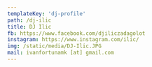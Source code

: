```yaml
---
templateKey: 'dj-profile'
path: /dj-ilic
title: DJ Ilic
fb: https://www.facebook.com/djiliczadagolot
instagram: https://www.instagram.com/ilic/
img: /static/media/DJ-Ilic.JPG
mail: ivanfortunamk [at] gmail.com
---
```

